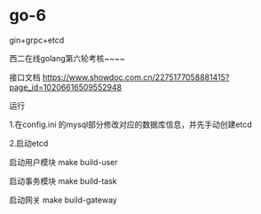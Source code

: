 # go-6

gin+grpc+etcd

西二在线golang第六轮考核~~~~

接口文档 https://www.showdoc.com.cn/2275177058881415?page_id=10206616509552948

运行

1.在config.ini 的mysql部分修改对应的数据库信息，并先手动创建etcd

2.启动etcd

启动用户模块 make build-user

启动事务模块 make build-task

启动网关 make build-gateway